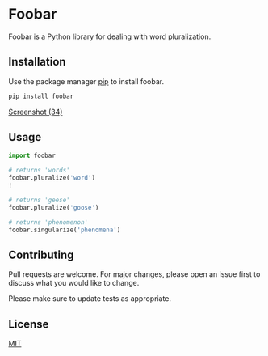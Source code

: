 # Foobar

Foobar is a Python library for dealing with word pluralization.

## Installation

Use the package manager [pip](https://pip.pypa.io/en/stable/) to install foobar.

```bash
pip install foobar
```

[Screenshot (34)](https://github.com/user-attachments/assets/a54762fd-6023-4efb-bb43-8da2df5f7a2b)

## Usage

```python
import foobar

# returns 'words'
foobar.pluralize('word')
!

# returns 'geese'
foobar.pluralize('goose')

# returns 'phenomenon'
foobar.singularize('phenomena')
```

## Contributing

Pull requests are welcome. For major changes, please open an issue first
to discuss what you would like to change.

Please make sure to update tests as appropriate.

## License

[MIT](https://choosealicense.com/licenses/mit/)
